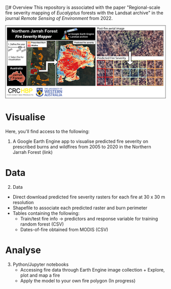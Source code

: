 []# Overview
This repository is associated with the paper "Regional-scale fire severity mapping of *Eucalyptus* forests with the Landsat archive" in the journal *Remote Sensing of Environment* from 2022. 

![This is an image](figs/graph-abs-wlogos2.png)

# Visualise
Here, you'll find access to the following: 

1. A Google Earth Engine app to visualise predicted fire severity on prescribed burns and wildfires from 2005 to 2020 in the Northern Jarrah Forest (link)

# Data 
2. Data
  - Direct download predicted fire severity rasters for each fire at 30 x 30 m resolution
  - Shapefile to associate each predicted raster and burn perimeter
  - Tables containing the following:
    - Train/test fire info -> predictors and response variable for training random forest (CSV)
    - Dates-of-fire obtained from MODIS (CSV)
 
# Analyse
3. Python/Jupyter notebooks
   -  Accessing fire data through Earth Engine image collection + Explore, plot and map a fire 
   -  Apply the model to your own fire polygon (In progress)



